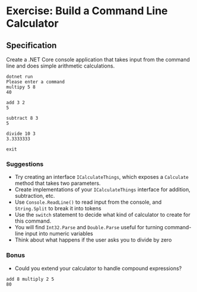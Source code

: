 # Exercise: Build a Command Line Calculator

## Specification

Create a .NET Core console application that takes input from the command line and does simple arithmetic calculations.

```
dotnet run 
Please enter a command
multipy 5 8
40

add 3 2
5

subtract 8 3
5

divide 10 3
3.3333333

exit
```

### Suggestions

* Try creating an interface `ICalculateThings`, which exposes a `Calculate` method that takes two parameters.
* Create implementations of your `ICalculateThings` interface for addition, subtraction, etc.
* Use `Console.ReadLine()` to read input from the console, and `String.Split` to break it into tokens
* Use the `switch` statement to decide what kind of calculator to create for this command.
* You will find `Int32.Parse` and `Double.Parse` useful for turning command-line input into numeric variables
* Think about what happens if the user asks you to divide by zero

### Bonus

* Could you extend your calculator to handle compound expressions?

```
add 8 multiply 2 5
80
```


